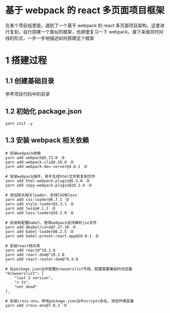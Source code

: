 # 基于 webpack 的 react 多页面项目框架

在某个项目组里面，遇到了一个基于 webpack 的 react 多页面项目架构，这里进行复刻，自行搭建一个类似的框架，也顺便复习一下 webpack。接下来我将时间线的形式，一步一步地描述如何搭建这个框架

# 1 搭建过程

## 1.1 创建基础目录

参考项目代码中的目录

## 1.2 初始化 package.json

```shell
yarn init -y
```

## 1.3 安装 webpack 相关依赖

```shell
# 安装webpack依赖
yarn add webpack@5.72.0 -D
yarn add webpack-cli@4.10.0 -D
yarn add webpack-dev-server@4.8.1 -D

# 安装webpack插件，用于生成html文件和复制文件
yarn add html-webpack-plugin@5.5.0 -D
yarn add copy-webpack-plugin@10.2.4 -D

# 添加样式相关loader，支持CSS和less
yarn add css-loader@6.7.1 -D
yarn add style-loader@3.3.1 -D
yarn add less@4.1.2 -D
yarn add less-loader@10.2.0 -D

# 安装和配置babel，使得webpack支持解析jsx文件
yarn add @babel/core@7.17.10 -D
yarn add babel-loader@8.2.5 -D
yarn add babel-preset-react-app@10.0.1 -D

# 安装react相关库
yarn add react@^18.1.0
yarn add react-dom@^18.1.0
yarn add react-router-dom@^6.3.0

# 在package.json当中配置browserslist字段，配置需要兼容的浏览器
"browserslist": [
    "last 2 version",
    "> 1%",
    "not dead"
],

# 安装cross-env，修改package.json当中scripts命名，添加环境变量
yarn add cross-env@7.0.3 -D
```
